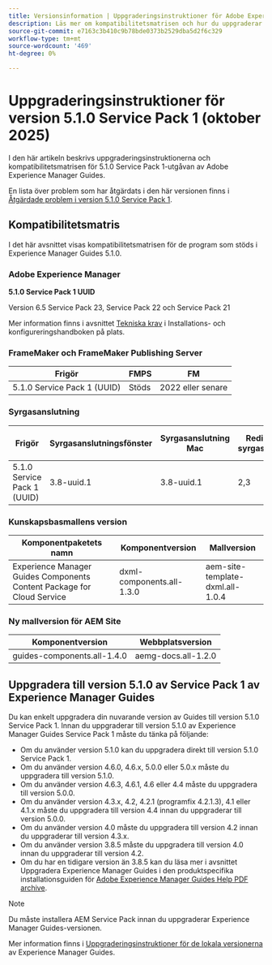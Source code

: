 ```yaml
---
title: Versionsinformation | Uppgraderingsinstruktioner för Adobe Experience Manager Guides 5.1.0 Service Pack 1
description: Läs mer om kompatibilitetsmatrisen och hur du uppgraderar till version 5.1.0 Service Pack 1 av Adobe Experience Manager Guides.
source-git-commit: e7163c3b410c9b78bde0373b2529dba5d2f6c329
workflow-type: tm+mt
source-wordcount: '469'
ht-degree: 0%

---
```


# Uppgraderingsinstruktioner för version 5.1.0 Service Pack 1 (oktober 2025)

I den här artikeln beskrivs uppgraderingsinstruktionerna och kompatibilitetsmatrisen för 5.1.0 Service Pack 1-utgåvan av Adobe Experience Manager Guides.

En lista över problem som har åtgärdats i den här versionen finns i [Åtgärdade problem i version 5.1.0 Service Pack 1](../release-info/fixed-issues-5-1-0-sp1.md).

## Kompatibilitetsmatris

I det här avsnittet visas kompatibilitetsmatrisen för de program som stöds i Experience Manager Guides 5.1.0.

### Adobe Experience Manager

**5.1.0 Service Pack 1 UUID**

Version 6.5 Service Pack 23, Service Pack 22 och Service Pack 21

Mer information finns i avsnittet [Tekniska krav](../install-guide/download-install-technical-requirements.md) i Installations- och konfigureringshandboken på plats.

### FrameMaker och FrameMaker Publishing Server

| Frigör | FMPS | FM |
| --- | --- | --- |
| 5.1.0 Service Pack 1 (UUID) | Stöds | 2022 eller senare |

### Syrgasanslutning

| Frigör | Syrgasanslutningsfönster | Syrgasanslutning Mac | Redigera i syrgasfönster | Redigera i Syrgas Mac |
| --- | --- | --- |--- |--- |
| 5.1.0 Service Pack 1 (UUID) | 3.8-uuid.1 | 3.8-uuid.1 | 2,3 | 2,3 |

### Kunskapsbasmallens version

| Komponentpaketets namn | Komponentversion | Mallversion |
|---|---|---|
| Experience Manager Guides Components Content Package for Cloud Service | dxml-components.all-1.3.0 | aem-site-template-dxml.all-1.0.4 |

### Ny mallversion för AEM Site


| Komponentversion | Webbplatsversion |
|---|---|
| guides-components.all-1.4.0 | aemg-docs.all-1.2.0 |


## Uppgradera till version 5.1.0 av Service Pack 1 av Experience Manager Guides

Du kan enkelt uppgradera din nuvarande version av Guides till version 5.1.0 Service Pack 1. Innan du uppgraderar till version 5.1.0 av Experience Manager Guides Service Pack 1 måste du tänka på följande:

- Om du använder version 5.1.0 kan du uppgradera direkt till version 5.1.0 Service Pack 1.
- Om du använder version 4.6.0, 4.6.x, 5.0.0 eller 5.0.x måste du uppgradera till version 5.1.0.
- Om du använder version 4.6.3, 4.6.1, 4.6 eller 4.4 måste du uppgradera till version 5.0.0.
- Om du använder version 4.3.x, 4.2, 4.2.1 (programfix 4.2.1.3), 4.1 eller 4.1.x måste du uppgradera till version 4.4 innan du uppgraderar till version 5.0.0.
- Om du använder version 4.0 måste du uppgradera till version 4.2 innan du uppgraderar till version 4.3.x.
- Om du använder version 3.8.5 måste du uppgradera till version 4.0 innan du uppgraderar till version 4.2.
- Om du har en tidigare version än 3.8.5 kan du läsa mer i avsnittet Uppgradera Experience Manager Guides i den produktspecifika installationsguiden för [Adobe Experience Manager Guides Help PDF archive](https://helpx.adobe.com/se/xml-documentation-for-experience-manager/archive.html).

>[!NOTE]
>
>Du måste installera AEM Service Pack innan du uppgraderar Experience Manager Guides-versionen.

Mer information finns i [Uppgraderingsinstruktioner för de lokala versionerna](../install-guide/upgrade-xml-documentation.md) av Experience Manager Guides.
